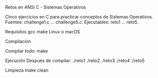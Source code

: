 Retos en ANSI C - Sistemas Operativos

Cinco ejercicios en C para practicar conceptos de Sistemas Operativos.
Fuentes: challenge1.c … challenge5.c.
Ejecutables: reto1 … reto5.

Requisitos
gcc
make
Linux o macOS

Compilación

Compilar todo:
make

Ejecución
Después de compilar:
./reto1
./reto2
./reto3
./reto4
./reto5

Limpieza
make clean
